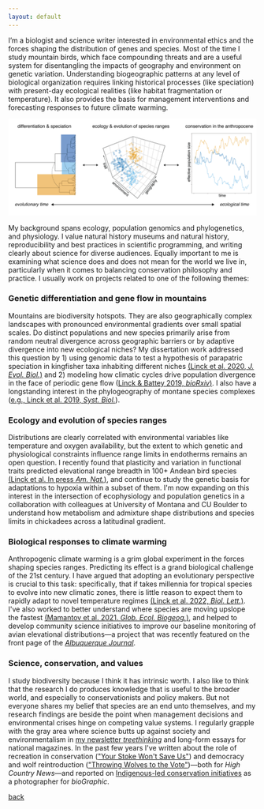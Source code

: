 ```yaml
---
layout: default
---
```


I’m a biologist and science writer interested in environmental ethics and the forces shaping the distribution of genes and species. Most of the time I study mountain birds, which face compounding threats and are a useful system for disentangling the impacts of geography and environment on genetic variation. Understanding biogeographic patterns at any level of biological organization requires linking historical processes (like speciation) with present-day ecological realities (like habitat fragmentation or temperature). It also provides the basis for management interventions and forecasting responses to future climate warming.  

![](images/conceptual_figure.png)  

My background spans ecology, population genomics and phylogenetics, and physiology. I value natural history museums and natural history, reproducibility and best practices in scientific programming, and writing clearly about science for diverse audiences. Equally important to me is examining what science does and does not mean for the world we live in, particularly when it comes to balancing conservation philosophy and practice. I usually work on projects related to one of the following themes:  

### Genetic differentiation and gene flow in mountains  

Mountains are biodiversity hotspots. They are also geographically complex landscapes with pronounced environmental gradients over small spatial scales. Do distinct populations and new species primarily arise from random neutral divergence across geographic barriers or by adaptive divergence into new ecological niches? My dissertation work addressed this question by 1) using genomic data to test a hypothesis of parapatric speciation in kingfisher taxa inhabiting different niches [(Linck et al. 2020, *J. Evol. Biol.*)](https://doi.org/10.1111/jeb.13698) and 2) modeling how climatic cycles drive population divergence in the face of periodic gene flow ([Linck & Battey 2019, *bioRxiv*)](https://doi.org/10.1101/758664). I also have a longstanding interest in the phylogeography of montane species complexes ([e.g., Linck et al. 2019, *Syst. Biol.*](https://doi.org/10.1093/sysbio/syz027)).  

### Ecology and evolution of species ranges  

Distributions are clearly correlated with environmental variables like temperature and oxygen availability, but the extent to which genetic and physiological constraints influence range limits in endotherms remains an open question. I recently found that plasticity and variation in functional traits predicted elevational range breadth in 100+ Andean bird species [(Linck et al. In press *Am. Nat.*)](https://doi.org/10.1101/2021.09.30.462673), and continue to study the genetic basis for adaptations to hypoxia within a subset of them. I'm now expanding on this interest in the intersection of ecophysiology and population genetics in a collaboration with colleagues at University of Montana and CU Boulder to understand how metabolism and admixture shape distributions and species limits in chickadees across a latitudinal gradient.  

### Biological responses to climate warming  

Anthropogenic climate warming is a grim global experiment in the forces shaping species ranges. Predicting its effect is a grand biological challenge of the 21st century. I have argued that adopting an evolutionary perspective is crucial to this task: specifically, that if takes millennia for tropical species to evolve into new climatic zones, there is little reason to expect them to rapidly adapt to novel temperature regimes [(Linck et al. 2022, *Biol. Lett.*)](https://doi.org/10.1098/rsbl.2021.0363). I've also worked to better understand where species are moving upslope the fastest [(Mamantov et al. 2021. *Glob. Ecol. Biogeog.*)](https://doi.org/10.1111/geb.13246), and helped to develop community science initiatives to improve our baseline monitoring of avian elevational distributions—a project that was recently featured on the front page of the [*Albuquerque Journal*](https://www.abqjournal.com/2410406/birding-with-a-purpose-ex-project-enlists-nm-watchers-to-help-researchers-examine-mountain-population-changes.html).  

### Science, conservation, and values

I study biodiversity because I think it has intrinsic worth. I also like to think that the research I do produces knowledge that is useful to the broader world, and especially to conservationists and policy makers. But not everyone shares my belief that species are an end unto themselves, and my research findings are beside the point when management decisions and environmental crises hinge on competing value systems. I regularly grapple with the gray area where science butts up against society and environmentalism in [my newsletter *treethinking*](https://ethanlinck.substack.com/) and long-form essays for national magazines. In the past few years I've written about the role of recreation in conservation (["Your Stoke Won't Save Us"](https://www.hcn.org/issues/50.8/recreation-your-stoke-wont-save-us)) and democracy and wolf reintroduction (["Throwing Wolves to the Vote"](https://www.hcn.org/issues/52.3/south-wolves-colorado-throws-wolves-to-the-vote))—both for *High Country News*—and reported on [Indigenous-led conservation initiatives](https://www.biographic.com/where-the-rainforest-meets-the-road/) as a photographer for *bioGraphic*.  


[back](./)
